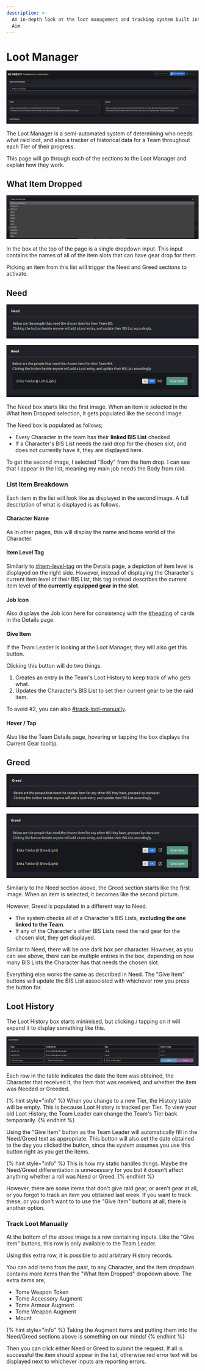 ```yaml
---
description: >-
  An in-depth look at the loot management and tracking system built into Savage
  Aim
---
```


# Loot Manager

![](<../.gitbook/assets/image (2).png>)

The Loot Manager is a semi-automated system of determining who needs what raid loot, and also a tracker of historical data for a Team throughout each Tier of their progress.

This page will go through each of the sections to the Loot Manager and explain how they work.

## What Item Dropped

![](<../.gitbook/assets/image (21).png>)

In the box at the top of the page is a single dropdown input. This input contains the names of all of the item slots that can have gear drop for them.

Picking an item from this list will trigger the Need and Greed sections to activate.

## Need

![](<../.gitbook/assets/image (1).png>)

![](<../.gitbook/assets/image (23).png>)

The Need box starts like the first image. When an item is selected in the What Item Dropped selection, it gets populated like the second image.

The Need box is populated as follows;

* Every Character in the team has their **linked BIS List** checked
* If a Character's BIS List needs the raid drop for the chosen slot, and does not currently have it, they are displayed here.

To get the second image, I selected "Body" from the Item drop. I can see that I appear in the list, meaning my main job needs the Body from raid.

### List Item Breakdown

Each item in the list will look like as displayed in the second image. A full description of what is displayed is as follows.

#### Character Name

As in other pages, this will display the name and home world of the Character.

#### Item Level Tag

Similarly to [#item-level-tag](team-details.md#item-level-tag "mention") on the Details page, a depiction of item level is displayed on the right side. However, instead of displaying the Character's current item level of their BIS List, this tag instead describes the current item level of **the currently equipped gear in the slot**.&#x20;

#### Job Icon

Also displays the Job icon here for consistency with the [#heading](team-details.md#heading "mention") of cards in the Details page.

#### Give Item

If the Team Leader is looking at the Loot Manager, they will also get this button.

Clicking this button will do two things.

1. Creates an entry in the Team's Loot History to keep track of who gets what.
2. Updates the Character's BIS List to set their current gear to be the raid item.

To avoid #2, you can also [#track-loot-manually](loot-manager.md#track-loot-manually "mention").

#### Hover / Tap

Also like the Team Details page, hovering or tapping the box displays the Current Gear tooltip.

## Greed

![](<../.gitbook/assets/image (3).png>)

![](<../.gitbook/assets/image (12).png>)

Similarly to the Need section above, the Greed section starts like the first image. When an item is selected, it becomes like the second picture.&#x20;

However, Greed is populated in a different way to Need.

* The system checks all of a Character's BIS Lists, **excluding the one linked to the Team**.
* If any of the Character's other BIS Lists need the raid gear for the chosen slot, they get displayed.

Similar to Need, there will be one dark box per character. However, as you can see above, there can be multiple entries in the box, depending on how many BIS Lists the Character has that needs the chosen slot.

Everything else works the same as described in Need. The "Give Item" buttons will update the BIS List associated with whichever row you press the button for.

## Loot History

The Loot History box starts minimised, but clicking / tapping on it will expand it to display something like this.

![](<../.gitbook/assets/image (20).png>)

Each row in the table indicates the date the item was obtained, the Character that received it, the Item that was received, and whether the item was Needed or Greeded.

{% hint style="info" %}
When you change to a new Tier, the History table will be empty. This is because Loot History is tracked per Tier. To view your old Loot History, the Team Leader can change the Team's Tier back temporarily.
{% endhint %}

Using the "Give Item" button as the Team Leader will automatically fill in the Need/Greed text as appropriate. This button will also set the date obtained to the day you clicked the button, since the system assumes you use this button right as you get the items.

{% hint style="info" %}
This is how my static handles things. Maybe the Need/Greed differentiation is unnecessary for you but it doesn't affect anything whether a roll was Need or Greed.
{% endhint %}

However, there are some items that don't give raid gear, or aren't gear at all, or you forgot to track an item you obtained last week. If you want to track these, or you don't want to to use the "Give Item" buttons at all, there is another option.

### Track Loot Manually

At the bottom of the above image is a row containing inputs. Like the "Give Item" buttons, this row is only available to the Team Leader.

Using this extra row, it is possible to add arbitrary History records.

You can add items from the past, to any Character, and the Item dropdown contains more items than the "What Item Dropped" dropdown above. The extra items are;

* Tome Weapon Token
* Tome Accessory Augment
* Tome Armour Augment
* Tome Weapon Augment
* Mount

{% hint style="info" %}
Taking the Augment items and putting them into the Need/Greed sections above is something on our minds!
{% endhint %}

Then you can click either Need or Greed to submit the request. If all is successful the item should appear in the list, otherwise red error text will be displayed next to whichever inputs are reporting errors.
